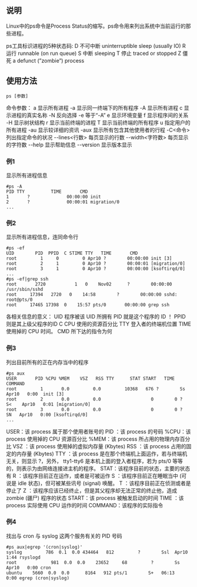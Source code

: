 ## 说明

Linux中的ps命令是Process Status的缩写。ps命令用来列出系统中当前运行的那些进程。

ps工具标识进程的5种状态码: 
D 不可中断 uninterruptible sleep (usually IO) 
R 运行 runnable (on run queue) 
S 中断 sleeping 
T 停止 traced or stopped 
Z 僵死 a defunct (”zombie”) process 

## 使用方法

    ps [参数]

命令参数：
a  显示所有进程
-a 显示同一终端下的所有程序
-A 显示所有进程
c  显示进程的真实名称
-N 反向选择
-e 等于“-A”
e  显示环境变量
f  显示程序间的关系
-H 显示树状结构
r  显示当前终端的进程
T  显示当前终端的所有程序
u  指定用户的所有进程
-au 显示较详细的资讯
-aux 显示所有包含其他使用者的行程 
-C<命令> 列出指定命令的状况
--lines<行数> 每页显示的行数
--width<字符数> 每页显示的字符数
--help 显示帮助信息
--version 显示版本显示

### 例1

显示所有进程信息

    #ps -A  
    PID TTY          TIME       CMD
    1       ?              00:00:00 init
    2       ?              00:00:01 migration/0
    ...
  
### 例2

显示所有进程信息，连同命令行

    #ps -ef
    UID        PID  PPID  C STIME TTY   TIME       CMD
    root         1     0         0 Apr10 ?        00:00:00 init [3]                  
    root         2     1         0 Apr10 ?        00:00:01 [migration/0]
    root         3     1         0 Apr10 ?        00:00:00 [ksoftirqd/0]
    ...
    #ps -ef|grep ssh
    root       2720           1   0    Nov02      ?        00:00:00 /usr/sbin/sshd
    root     17394   2720   0    14:58        ?        00:00:00 sshd: root@pts/0 
    root     17465 17398  0    15:57 pts/0       00:00:00 grep ssh

各相关信息的意义：
UID 程序被该 UID 所拥有
PID 就是这个程序的 ID ！
PPID 则是其上级父程序的ID
C CPU 使用的资源百分比
TTY 登入者的终端机位置
TIME 使用掉的 CPU 时间。
CMD 所下达的指令为何

### 例3

列出目前所有的正在内存当中的程序

    #ps aux
    USER       PID %CPU %MEM    VSZ   RSS TTY      STAT START   TIME COMMAND
    root         1       0.0         0.0         10368   676 ?        Ss     Apr10   0:00  init [3]                  
    root         2       0.0         0.0                   0        0 ?        S<    Apr10   0:01 [migration/0]
    root         3       0.0         0.0                   0        0 ?        SN   Apr10   0:00 [ksoftirqd/0]
    ...

USER：该 process 属于那个使用者账号的
PID ：该 process 的号码
%CPU：该 process 使用掉的 CPU 资源百分比
%MEM：该 process 所占用的物理内存百分比
VSZ ：该 process 使用掉的虚拟内存量 (Kbytes)
RSS ：该 process 占用的固定的内存量 (Kbytes)
TTY ：该 process 是在那个终端机上面运作，若与终端机无关，则显示 ?，另外， tty1-tty6 是本机上面的登入者程序，若为 pts/0 等等的，则表示为由网络连接进主机的程序。
STAT：该程序目前的状态，主要的状态有
R ：该程序目前正在运作，或者是可被运作
S ：该程序目前正在睡眠当中 (可说是 idle 状态)，但可被某些讯号 (signal) 唤醒。
T ：该程序目前正在侦测或者是停止了
Z ：该程序应该已经终止，但是其父程序却无法正常的终止他，造成 zombie (疆尸) 程序的状态
START：该 process 被触发启动的时间
TIME ：该 process 实际使用 CPU 运作的时间
COMMAND：该程序的实际指令

### 例4

找出与 cron 与 syslog 这两个服务有关的 PID 号码

    #ps aux|egrep '(cron|syslog)'
    syslog         786  0.1  0.0 434464   812         ?        Ssl  Apr10  1:44 rsyslogd
    root             981  0.0  0.0    23652     68         ?        Ss   Apr10   0:00 cron
    ubuntu    5660  0.0  0.0      8164   912 pts/1        S+   06:13   0:00 egrep (cron|syslog)